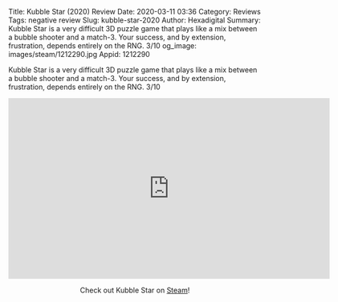 Title: Kubble Star (2020) Review
Date: 2020-03-11 03:36
Category: Reviews
Tags: negative review
Slug: kubble-star-2020
Author: Hexadigital
Summary: Kubble Star is a very difficult 3D puzzle game that plays like a mix between a bubble shooter and a match-3. Your success, and by extension, frustration, depends entirely on the RNG. 3/10
og_image: images/steam/1212290.jpg
Appid: 1212290

Kubble Star is a very difficult 3D puzzle game that plays like a mix between a bubble shooter and a match-3. Your success, and by extension, frustration, depends entirely on the RNG. 3/10

<center><iframe src="https://www.youtube.com/embed/A8QhZ1K4j-k?feature=oembed" allow="accelerometer; autoplay; encrypted-media; gyroscope; picture-in-picture" width="640" height="360" frameborder="0"></iframe>

Check out Kubble Star on [Steam](https://store.steampowered.com/app/1212290/?curator_clanid=34633900)!</center>
